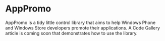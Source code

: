 AppPromo
========

AppPromo is a tidy little control library that aims to help Windows Phone and Windows Store developers promote their applications. A Code Gallery article is coming soon that demonstrates how to use the library.
